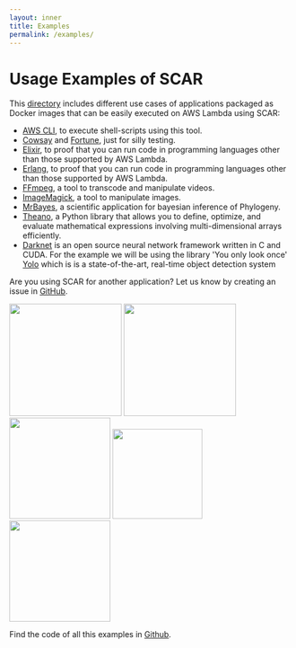 ```yaml
---
layout: inner
title: Examples
permalink: /examples/
---
```


# Usage Examples of SCAR

This [directory](https://github.com/grycap/scar/tree/master/examples) includes different use cases of applications packaged as Docker images that can be easily executed on AWS Lambda using SCAR:

* [AWS CLI](https://aws.amazon.com/cli/), to execute shell-scripts using this tool.
* [Cowsay](https://en.wikipedia.org/wiki/Cowsay) and [Fortune](https://en.wikipedia.org/wiki/Fortune_(Unix)), just for silly testing.
* [Elixir](https://elixir-lang.org/), to proof that you can run code in programming languages other than those supported by AWS Lambda. 
* [Erlang](https://www.erlang.org/), to proof that you can run code in programming languages other than those supported by AWS Lambda. 
* [FFmpeg](https://ffmpeg.org/), a tool to transcode and manipulate videos.
* [ImageMagick](https://www.imagemagick.org), a tool to manipulate images.
* [MrBayes](http://mrbayes.sourceforge.net/), a scientific application for bayesian inference of Phylogeny.
* [Theano](http://deeplearning.net/software/theano/), a Python library that allows you to define, optimize, and evaluate mathematical expressions involving multi-dimensional arrays efficiently.
* [Darknet](https://pjreddie.com/darknet) is an open source neural network framework written in C and CUDA. For the example we will be using the library 'You only look once' [Yolo](https://pjreddie.com/darknet/yolo/) which is  is a state-of-the-art, real-time object detection system

Are you using SCAR for another application? Let us know by creating an issue in [GitHub](https://github.com/grycap/scar).

<img src="{{ site.data.global.img_url }}sddefault.jpg" width="200" />
<img src="{{ site.data.global.img_url }}elixir.png" width="200" />
<img src="{{ site.data.global.img_url }}ffmpeg.png" width="180" />
<img src="{{ site.data.global.img_url }}Imagemagick.png" width="160" />
<img src="{{ site.data.global.img_url }}erlang.png" width="180" />

Find the code of all this examples in [Github](https://github.com/grycap/scar/tree/master/examples).
